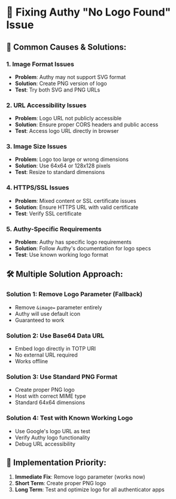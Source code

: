 # 🔧 Fixing Authy "No Logo Found" Issue

## 🎯 **Common Causes & Solutions:**

### **1. Image Format Issues**
- **Problem**: Authy may not support SVG format
- **Solution**: Create PNG version of logo
- **Test**: Try both SVG and PNG URLs

### **2. URL Accessibility Issues**
- **Problem**: Logo URL not publicly accessible
- **Solution**: Ensure proper CORS headers and public access
- **Test**: Access logo URL directly in browser

### **3. Image Size Issues** 
- **Problem**: Logo too large or wrong dimensions
- **Solution**: Use 64x64 or 128x128 pixels
- **Test**: Resize to standard dimensions

### **4. HTTPS/SSL Issues**
- **Problem**: Mixed content or SSL certificate issues
- **Solution**: Ensure HTTPS URL with valid certificate
- **Test**: Verify SSL certificate

### **5. Authy-Specific Requirements**
- **Problem**: Authy has specific logo requirements
- **Solution**: Follow Authy's documentation for logo specs
- **Test**: Use known working logo format

## 🛠️ **Multiple Solution Approach:**

### **Solution 1: Remove Logo Parameter (Fallback)**
- Remove `&image=` parameter entirely
- Authy will use default icon
- Guaranteed to work

### **Solution 2: Use Base64 Data URL**
- Embed logo directly in TOTP URI
- No external URL required
- Works offline

### **Solution 3: Use Standard PNG Format**
- Create proper PNG logo
- Host with correct MIME type
- Standard 64x64 dimensions

### **Solution 4: Test with Known Working Logo**
- Use Google's logo URL as test
- Verify Authy logo functionality
- Debug URL accessibility

## 🔄 **Implementation Priority:**
1. **Immediate Fix**: Remove logo parameter (works now)
2. **Short Term**: Create proper PNG logo
3. **Long Term**: Test and optimize logo for all authenticator apps